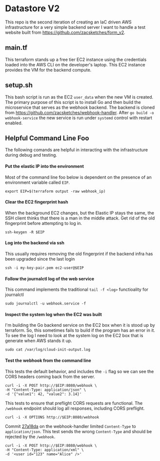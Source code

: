 # Datastore V2
This repo is the second iteration of creating an IaC driven AWS infrastructure for a very simple backend server I want to handle a test website built from https://github.com/zacsketches/form_v2.

## main.tf
This terraform stands up a free tier EC2 instance using the credentials loaded into the AWS CLI on the developer's laptop. This EC2 instance provides the VM for the backend compute.

## setup.sh
This bash script is run as the EC2 `user_data` when the new VM is created. The primary purpose of this script is to install Go and then build the microservice that serves as the webhook backend. The backend is cloned from https://github.com/zacsketches/webhook-handler. After `go build -o webhook-service` the new service is run under `systemd` control with restart enabled.

## Helpful Command Line Foo
The following comands are helpful in interacting with the infrastructure during debug and testing.

#### Put the elastic IP into the environment
Most of the command line foo below is dependent on the presence of an environment variable called `EIP`.
```
export EIP=$(terraform output -raw webhook_ip)
```

#### Clear the EC2 fingerprint hash
When the background EC2 changes, but the Elastic IP stays the same, the SSH client thinks that there is a man in the middle attack. Get rid of the old fingerprint before attempting to log in.
```
ssh-keygen -R $EIP
```

#### Log into the backend via ssh
This usually requires removing the old fingerprint if the backend infra has been upgraded since the last login
```
ssh -i my-key-pair.pem ec2-user@$EIP
```

#### Follow the journalctl log of the web service
This command implements the traditional `tail -f <log>` functioality for journalctl
```
sudo journalctl -u webhook.service -f
```

#### Inspect the system log when the EC2 was built
I'm building the Go backend service on the EC2 box when it is stood up by terraform. So, this sometimes fails to build if the program has an error in it. To see the log I need to look at the system log on the EC2 box that is generate when AWS stands it up. 
```
sudo cat /var/log/cloud-init-output.log
```

#### Test the webhook from the command line
This tests the default behavior, and includes the `-i` flag so we can see the CORS headers coming back from the server.
```
curl -i -X POST http://$EIP:8080/webhook \
-H "Content-Type: application/json" \
-d '{"value1": 42, "value2": 3.14}'
```
This tests to ensure that preflight CORS requests are functional.  The `/webhook` endpoint should log all responses, including CORS preflight.
```
curl -i -X OPTIONS http://$EIP:8080/webhook
```
Commit [27a18da](https://github.com/zacsketches/webhook-handler/commit/27a18da1a8f1fec6e302adc4a4a9852344fbe0b1) on the webhook-handler limited `Content-Type` to `application/json`. This test sends the wrong `Content-Type` and should be rejected by the `/webhook`.
```
curl -i -X POST http://$EIP:8080/webhook \
-H "Content-Type: application/xml" \
-d '<user id="123" name="Alice" />'
```
